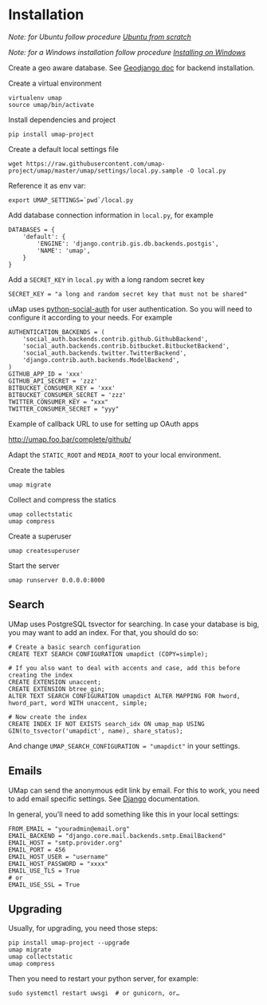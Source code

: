 # Installation

*Note: for Ubuntu follow procedure [Ubuntu from scratch](ubuntu.md)*

*Note: for a Windows installation follow procedure [Installing on Windows](install_windows.md)*

Create a geo aware database. See [Geodjango doc](https://docs.djangoproject.com/en/dev/ref/contrib/gis/install/) for backend installation.

Create a virtual environment

    virtualenv umap
    source umap/bin/activate

Install dependencies and project

    pip install umap-project

Create a default local settings file

    wget https://raw.githubusercontent.com/umap-project/umap/master/umap/settings/local.py.sample -O local.py


Reference it as env var:

    export UMAP_SETTINGS=`pwd`/local.py


Add database connection information in `local.py`, for example

    DATABASES = {
        'default': {
            'ENGINE': 'django.contrib.gis.db.backends.postgis',
            'NAME': 'umap',
        }
    }

Add a `SECRET_KEY` in `local.py` with a long random secret key

    SECRET_KEY = "a long and random secret key that must not be shared"

uMap uses [python-social-auth](http://python-social-auth.readthedocs.org/) for user authentication. So you will need to configure it according to your
needs. For example

    AUTHENTICATION_BACKENDS = (
        'social_auth.backends.contrib.github.GithubBackend',
        'social_auth.backends.contrib.bitbucket.BitbucketBackend',
        'social_auth.backends.twitter.TwitterBackend',
        'django.contrib.auth.backends.ModelBackend',
    )
    GITHUB_APP_ID = 'xxx'
    GITHUB_API_SECRET = 'zzz'
    BITBUCKET_CONSUMER_KEY = 'xxx'
    BITBUCKET_CONSUMER_SECRET = 'zzz'
    TWITTER_CONSUMER_KEY = "xxx"
    TWITTER_CONSUMER_SECRET = "yyy"

Example of callback URL to use for setting up OAuth apps

 http://umap.foo.bar/complete/github/

Adapt the `STATIC_ROOT` and `MEDIA_ROOT` to your local environment.

Create the tables

    umap migrate

Collect and compress the statics

    umap collectstatic
    umap compress

Create a superuser

    umap createsuperuser

Start the server

    umap runserver 0.0.0.0:8000

## Search

UMap uses PostgreSQL tsvector for searching. In case your database is big, you
may want to add an index. For that, you should do so:

    # Create a basic search configuration
    CREATE TEXT SEARCH CONFIGURATION umapdict (COPY=simple);

    # If you also want to deal with accents and case, add this before creating the index
    CREATE EXTENSION unaccent;
    CREATE EXTENSION btree_gin;
    ALTER TEXT SEARCH CONFIGURATION umapdict ALTER MAPPING FOR hword, hword_part, word WITH unaccent, simple;

    # Now create the index
    CREATE INDEX IF NOT EXISTS search_idx ON umap_map USING GIN(to_tsvector('umapdict', name), share_status);

And change `UMAP_SEARCH_CONFIGURATION = "umapdict"` in your settings.


## Emails

UMap can send the anonymous edit link by email. For this to work, you need to
add email specific settings. See [Django](https://docs.djangoproject.com/en/4.2/topics/email/#smtp-backend)
documentation.

In general, you'll need to add something like this in your local settings:

```
FROM_EMAIL = "youradmin@email.org"
EMAIL_BACKEND = "django.core.mail.backends.smtp.EmailBackend"
EMAIL_HOST = "smtp.provider.org"
EMAIL_PORT = 456
EMAIL_HOST_USER = "username"
EMAIL_HOST_PASSWORD = "xxxx"
EMAIL_USE_TLS = True
# or
EMAIL_USE_SSL = True
```

## Upgrading

Usually, for upgrading, you need those steps:

```
pip install umap-project --upgrade
umap migrate
umap collectstatic
umap compress
```

Then you need to restart your python server, for example:

```
sudo systemctl restart uwsgi  # or gunicorn, or…
```
